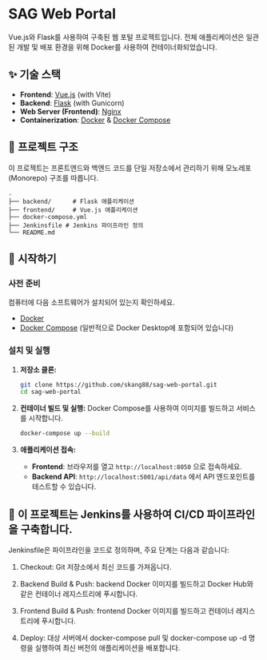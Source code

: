 # SAG Web Portal

Vue.js와 Flask를 사용하여 구축된 웹 포털 프로젝트입니다. 전체 애플리케이션은 일관된 개발 및 배포 환경을 위해 Docker를 사용하여 컨테이너화되었습니다.

## ✨ 기술 스택

*   **Frontend**: [Vue.js](https://vuejs.org/) (with Vite)
*   **Backend**: [Flask](https://flask.palletsprojects.com/) (with Gunicorn)
*   **Web Server (Frontend)**: [Nginx](https://www.nginx.com/)
*   **Containerization**: [Docker](https://www.docker.com/) & [Docker Compose](https://docs.docker.com/compose/)

## 📂 프로젝트 구조

이 프로젝트는 프론트엔드와 백엔드 코드를 단일 저장소에서 관리하기 위해 모노레포(Monorepo) 구조를 따릅니다.

```
.
├── backend/      # Flask 애플리케이션
├── frontend/     # Vue.js 애플리케이션
├── docker-compose.yml
├── Jenkinsfile # Jenkins 파이프라인 정의
└── README.md
```

## 🚀 시작하기

### 사전 준비

컴퓨터에 다음 소프트웨어가 설치되어 있는지 확인하세요.
*   [Docker](https://www.docker.com/get-started)
*   [Docker Compose](https://docs.docker.com/compose/install/) (일반적으로 Docker Desktop에 포함되어 있습니다)

### 설치 및 실행

1.  **저장소 클론:**
    ```bash
    git clone https://github.com/skang88/sag-web-portal.git
    cd sag-web-portal
    ```

2.  **컨테이너 빌드 및 실행:**
    Docker Compose를 사용하여 이미지를 빌드하고 서비스를 시작합니다.
    ```bash
    docker-compose up --build
    ```

3.  **애플리케이션 접속:**
    *   **Frontend**: 브라우저를 열고 `http://localhost:8050` 으로 접속하세요.
    *   **Backend API**: `http://localhost:5001/api/data` 에서 API 엔드포인트를 테스트할 수 있습니다.
    
## 🚀 이 프로젝트는 Jenkins를 사용하여 CI/CD 파이프라인을 구축합니다. 

Jenkinsfile은 파이프라인을 코드로 정의하며, 주요 단계는 다음과 같습니다: 

1. Checkout: Git 저장소에서 최신 코드를 가져옵니다. 

2. Backend Build & Push: backend Docker 이미지를 빌드하고 Docker Hub와 같은 컨테이너 레지스트리에 푸시합니다. 

3. Frontend Build & Push: frontend Docker 이미지를 빌드하고 컨테이너 레지스트리에 푸시합니다. 

4. Deploy: 대상 서버에서 docker-compose pull 및 docker-compose up -d 명령을 실행하여 최신 버전의 애플리케이션을 배포합니다.